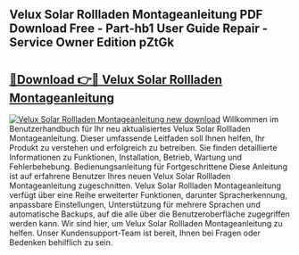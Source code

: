 ## Velux Solar Rollladen Montageanleitung PDF Download Free - Part-hb1 User Guide Repair - Service Owner Edition pZtGk

# <h2><a href="http://df6vqd.blite.top/?on=Velux+Solar+Rollladen+Montageanleitung">🔗Download 👉🔴 Velux Solar Rollladen Montageanleitung</a></h2>

[![Velux Solar Rollladen Montageanleitung new download](https://i.imgur.com/lujVjoI.png)](http://df6vqd.blite.top/?on=Velux+Solar+Rollladen+Montageanleitung)
Willkommen im Benutzerhandbuch für Ihr neu aktualisiertes Velux Solar Rollladen Montageanleitung. Dieser umfassende Leitfaden soll Ihnen helfen, Ihr Produkt zu verstehen und erfolgreich zu betreiben. Sie finden detaillierte Informationen zu Funktionen, Installation, Betrieb, Wartung und Fehlerbehebung. Bedienungsanleitung für Fortgeschrittene Diese Anleitung ist auf erfahrene Benutzer Ihres neuen Velux Solar Rollladen Montageanleitung zugeschnitten. Velux Solar Rollladen Montageanleitung verfügt über eine Reihe erweiterter Funktionen, darunter Spracherkennung, anpassbare Einstellungen, Unterstützung für mehrere Sprachen und automatische Backups, auf die alle über die Benutzeroberfläche zugegriffen werden kann. Wir sind hier, um Velux Solar Rollladen Montageanleitung zu helfen. Unser Kundensupport-Team ist bereit, Ihnen bei Fragen oder Bedenken behilflich zu sein.
